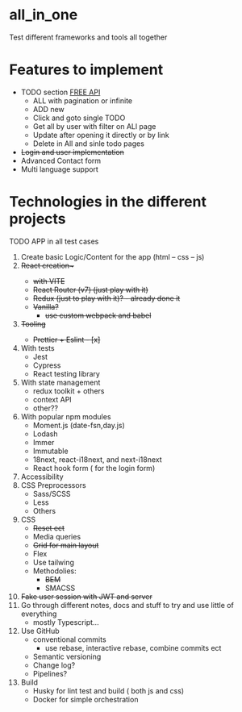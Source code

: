 # all_in_one
Test different frameworks and tools all together

# Features to implement
* TODO section [FREE API](https://dummyjson.com/docs/todos)
    * ALL with pagination or infinite
    * ADD new
    * Click and goto single TODO
    * Get all by user with filter on ALl page
    * Update after opening it directly or by link
    * Delete in All and sinle todo pages
* <del>Login and user implementation
* Advanced Contact form
* Multi language support 

# Technologies in the different projects
TODO APP in all test cases
1.	Create basic Logic/Content for the app (html – css – js)
2.	<del>React creation~
    * with VITE
    * React Router (v7) (just play with it)
    * Redux (just to play with it)? - already done it
    * Vanilla?
        * use custom webpack and babel
3.  <del>Tooling
    * Prettier + Eslint - [x]
4.	With tests
    * Jest
    * Cypress
    * React testing library 
4. With state management
    * redux toolkit + others
    * context API
    * other??
5.	With popular npm modules
    * Moment.js (date-fsn,day.js)
    * Lodash
    * Immer
    * Immutable
    * 18next, react-i18next, and next-i18next
    * React hook form ( for the login form)
6.	Accessibility
7.	CSS Preprocessors
    * Sass/SCSS  
    * Less
    * Others
8.	CSS
    * <del>Reset ect
    * Media queries
    * <del>Grid for main layout
    * Flex
    * Use tailwing
    * Methodolies:
        * <del>BEM
        * SMACSS
9.	<del>Fake user session with JWT and server
9.  Go through different notes, docs and stuff to try and use little of everything
    * mostly Typescript...
10.	Use GitHub 
    * conventional commits 
        * use rebase, interactive rebase, combine commits ect
    * Semantic versioning
    * Change log?
    * Pipelines?
11.	Build
    * Husky for lint test and build ( both js and css)
    * Docker for simple orchestration
